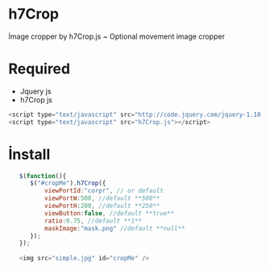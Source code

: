 h7Crop
======

İmage cropper by h7Crop.js ~ Optional movement image cropper

Required
=======
* Jquery js
* h7Crop js

 ```javascript
<script type="text/javascript" src="http://code.jquery.com/jquery-1.10.2.min.js"></script>
<script type="text/javascript" src="h7Crop.js"></script>
 ```

İnstall
======
 ```javascript
    $(function(){
       $("#cropMe").h7Crop({
           viewPortId:"corpr", // or default
           viewPortW:500, //default **500**
           viewPortH:200, //default **250**
           viewButton:false, //default **true**
           ratio:0.75, //default **1**
           maskImage:"mask.png" //default **null**
       });
    });
    
    <img src="simple.jpg" id="cropMe" />
 ```
